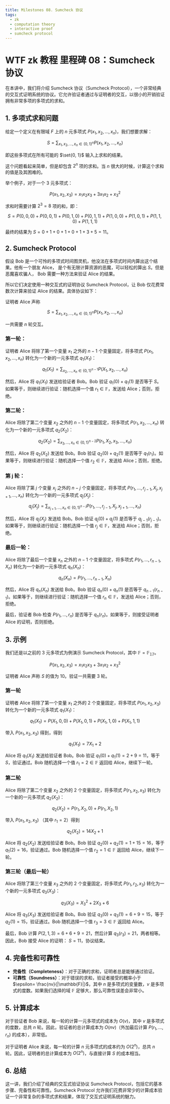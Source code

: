 ```yaml
---
title: Milestones 08. Sumcheck 协议
tags:
  - zk
  - computation theory
  - interactive proof
  - sumcheck protocol
---
```


# WTF zk 教程 里程碑 08：Sumcheck 协议

在本讲中，我们将介绍 Sumcheck 协议（Sumcheck Protocol），一个非常经典的交互式证明系统的协议。它允许验证者通过与证明者的交互，以很小的开销验证拥有非常多项的多项式的求和。

## 1. 多项式求和问题

给定一个定义在有限域 $F$ 上的 $n$ 元多项式 $P(x_1, x_2, \dots, x_n)$，我们想要求解：

$$
S = \sum_{x_1, x_2, ..., x_n \in \{0,1\}^n}  P(x_1, x_2, \dots, x_n)
$$

即这些多项式在所有可能的 $\set{0, 1}$ 输入上求和的结果。

这个问题看起来简单，但是却包含 $2^n$ 项的求和。当 $n$ 很大的时候，计算这个求和的值是及其困难的。

举个例子，对于一个 3 元多项式：

$$
P(x_1, x_2, x_3) = x_1 x_2 x_3 + 3 x_1 x_2 + x_3^2
$$

求和时需要计算 $2^3 = 8$ 项的和，即：

$$
S = P(0,0,0) + P(0,0,1) + P(0,1,0) + P(0,1,1) + P(1,0,0) + P(1,0,1) + P(1,1,0) + P(1,1,1)
$$

最终的结果为 $S = 0 + 1 + 0 + 1 + 0 + 1 + 3 + 5 = 11$。

## 2. Sumcheck Protocol

假设 Bob 是一个可怜的多项式时间图灵机，他没法在多项式时间内算出这个结果。他有一个朋友 Alice， 是个有无限计算资源的恶魔，可以轻松的算出 $S$。但是恶魔喜欢骗人， Bob 需要一种方法来验证 Alice 的结果。

所以它们决定使用一种交互式的证明协议 Sumcheck Protocol，让 Bob 仅花费常数次计算来验证 Alice 的结果。具体协议如下：

证明者 Alice 声称 

$$
S = \sum_{x_1, x_2, ..., x_n \in \{0,1\}^n}  P(x_1, x_2, \dots, x_n)
$$

一共需要 $n$ 轮交互。

### 第一轮：

证明者 Alice 将除了第一个变量 $x_1$ 之外的 $n-1$ 个变量固定，将多项式 $P(x_1, x_2, \dots, x_n)$ 转化为一个新的一元多项式 $q_1(X_1)$：

$$
q_1(X_1) = \sum_{x_2, \dots, x_n \in \{0,1\}^{n-1}} P(X_1, x_2, \dots, x_n)
$$

然后，Alice 将 $q_1(X_1)$ 发送给验证者 Bob。Bob 验证 $q_1(0) + q_1(1)$ 是否等于 $S$。如果等于，则继续进行验证：随机选择一个值 $r_1 \in \mathbb{F}$，发送给 Alice；否则，拒绝。

### 第二轮：

Alice 将除了第二个变量 $x_2$ 之外的 $n-1$ 个变量固定，将多项式 $P(r_1, x_2, \dots, x_n)$ 转化为一个新的一元多项式 $q_2(X_2)$：

$$
q_2(X_2) = \sum_{x_3, \dots, x_n \in \{0,1\}^{n-2}} P(r_1, X_2, x_3, \dots, x_n)
$$

然后，Alice 将 $q_2(X_2)$ 发送给 Bob。Bob 验证 $q_2(0) + q_2(1)$ 是否等于 $q_1(r_1)$。如果等于，则继续进行验证：随机选择一个值 $r_2 \in \mathbb{F}$，发送给 Alice；否则，拒绝。

### 第 j 轮：

Alice 将除了第 $j$ 个变量 $x_j$ 之外的 $n-j$ 个变量固定，将多项式 $P(r_1, \dots, r_{j-1}, X_j, x_{j+1}, \dots, x_n)$ 转化为一个新的一元多项式 $q_j(X_j)$：

$$
q_j(X_j) = \sum_{x_{j+1}, \dots, x_n \in \{0,1\}^{n-j}} P(r_1, \dots, r_{j-1}, X_j, x_{j+1}, \dots, x_n)
$$

然后，Alice 将 $q_j(X_j)$ 发送给 Bob。Bob 验证 $q_j(0) + q_j(1)$ 是否等于 $q_{j-1}(r_{j-1})$。如果等于，则继续进行验证：随机选择一个值 $r_j \in \mathbb{F}$，发送给 Alice；否则，拒绝。

### 最后一轮：

Alice 将除了最后一个变量 $x_n$ 之外的 $n-1$ 个变量固定，将多项式 $P(r_1, \dots, r_{n-1}, X_n)$ 转化为一个新的一元多项式 $q_n(X_n)$：

$$
q_n(X_n) = P(r_1, \dots, r_{n-1}, X_n)
$$

然后，Alice 将 $q_n(X_n)$ 发送给 Bob。Bob 验证 $q_n(0) + q_n(1)$ 是否等于 $q_{n-1}(r_{n-1})$。如果等于，则继续进行验证：随机选择一个值 $r_n \in \mathbb{F}$，发送给 Alice；否则，拒绝。

最后，验证者 Bob 检查 $P(r_1, \dots, r_n)$ 是否等于 $q_n(r_n)$。如果等于，则接受证明者 Alice 的证明，否则拒绝。

## 3. 示例

我们还是以之前的 3 元多项式为例演示 Sumcheck Protocol，其中 $\mathbb{F} = \mathbb{F_{17}}$。

$$
P(x_1, x_2, x_3) = x_1 x_2 x_3 + 3 x_1 x_2 + x_3^2
$$

证明者 Alice 声称 $S$ 的值为 10。验证一共需要 3 轮。

### 第一轮

证明者 Alice 将除了第一个变量 $x_1$ 之外的 $2$ 个变量固定，将多项式 $P(x_1, x_2, x_3)$ 转化为一个新的一元多项式 $q_1(X_1)$：

$$
q_1(X_1) = P(X_1, 0, 0) + P(X_1, 0, 1) + P(X_1, 1, 0) + P(X_1, 1, 1)
$$

带入 $P(x_1, x_2, x_3)$ 得到，得到 

$$
q_1(X_1) = 7 X_1 + 2
$$

Alice 将 $q_1(X_1)$ 发送给验证者 Bob。Bob 验证 $q_1(0) + q_1(1) = 2+ 9 = 11$，等于 $S$，验证通过。Bob 随机选择一个值 $r_1 = 2 \in \mathbb{F}$ 返回给 Alice，继续下一轮。

### 第二轮

Alice 将除了第二个变量 $x_2$ 之外的 $2$ 个变量固定，将多项式 $P(r_1, x_2, x_3)$ 转化为一个新的一元多项式 $q_2(X_2)$：

$$
q_2(X_2) = P(r_1, X_2, 0) + P(r_1, X_2, 1)
$$

带入 $P(x_1, x_2, x_3)$ （其中 $r_1 = 2$）得到 

$$
q_2(X_2) = 14 X_2 + 1
$$

Alice 将 $q_2(X_2)$ 发送给验证者 Bob。Bob 验证 $q_2(0) + q_2(1) = 1 + 15 = 16$，等于 $q_1(2) = 16$，验证通过。Bob 随机选择一个值 $r_2 = 1 \in \mathbb{F}$ 返回给 Alice，继续下一轮。

### 第三轮（最后一轮）

Alice 将除了第三个变量 $x_3$ 之外的 $2$ 个变量固定，将多项式 $P(r_1, r_2, x_3)$ 转化为一个新的一元多项式 $q_3(X_3)$：

$$
q_3(X_3) = X_3^2 + 2X_3 +6
$$

Alice 将 $q_3(X_3)$ 发送给验证者 Bob。Bob 验证 $q_3(0) + q_3(1) = 6 + 9 = 15$，等于 $q_2(1) = 15$，验证通过。Bob 随机选择一个值 $r_3 = 3 \in \mathbb{F}$ 返回给 Alice。

最后，Bob 计算 $P(2,1,3) = 6 + 6 + 9 = 21$，然后计算 $q_3(r_3) = 21$，两者相等。因此，Bob 接受 Alice 的证明： $S = 11$，协议结束。

## 4. 完备性和可靠性

- **完备性（Completeness）**：对于正确的求和，证明者总是能够通过验证。
- **可靠性（Soundness）**：对于错误的求和，验证者接受的概率小于 $\epsilon=  \frac{nv}{|\mathbb{F}|}$，其中 $n$ 是多项式的变量数，$v$ 是多项式的度数。如果我们选择的域 $\mathbb{F}$ 足够大，那么可靠性误差会非常小。

## 5. 计算成本

对于验证者 Bob 来说，每一轮的计算一元多项式的成本为 $O(v)$，其中 $v$ 是多项式的度数，总共 $n$ 轮。因此，验证者的总计算成本为 $O(nv)$（外加最后计算 $P(r_1, \dots, r_n)$ 的成本），非常低。

对于证明者 Alice 来说，每一轮的计算 $n$ 元多项式的成本约为 $O(2^n)$，总共 $n$ 轮。因此，证明者的总计算成本为 $O(2^n)$，与直接计算 $S$ 的成本相当。

## 6. 总结

这一讲，我们介绍了经典的交互式验证协议 Sumcheck Protocol，包括它的基本步骤、完备性和可靠性。Sumcheck Protocol 允许我们花费非常少的计算成本验证一个非常复杂的多项式求和结果，体现了交互式证明系统的魅力。

